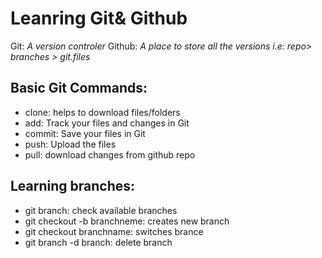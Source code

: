 # Leanring Git& Github

Git: *A version controler*
Github: *A place to store all the versions i.e: repo> branches > git.files*

## Basic Git Commands:
- clone: helps to download files/folders
- add: Track your files and changes in Git
- commit: Save your files in Git
- push: Upload the files
- pull: download changes from github repo

## Learning branches:
- git branch: check available branches
- git checkout -b branchneme: creates new branch
- git checkout branchname: switches brance
- git branch -d branch: delete branch
